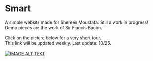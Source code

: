 # Smart

A simple website made for Shereen Moustafa. Still a work in progress!
<br>
Demo pieces are the work of Sir Francis Bacon.
<br><br>
Click on the picture below for a very short tour.
<br>
This link will be updated weekly. Last update: 10/25.
<br><br>
[![IMAGE ALT TEXT](./src/assets/smart_thumbnail.png)](https://youtu.be/5XrBne17Dm4?si=EQWj6n1GhQ9RzXQV "Shereen Moustafa Websiste")
